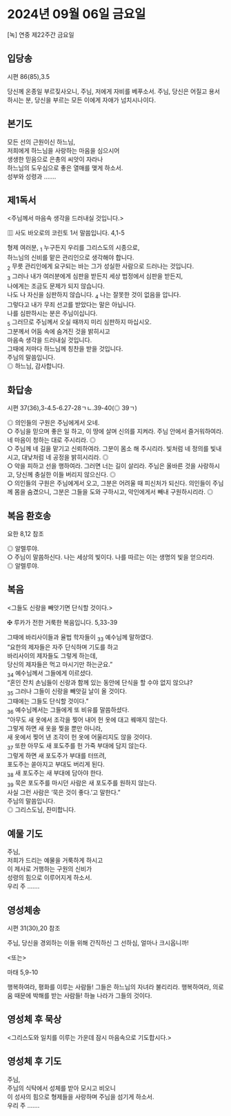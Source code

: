 # 2024년 09월 06일 금요일

[녹] 연중 제22주간 금요일  


## 입당송

시편 86(85),3.5

당신께 온종일 부르짖사오니, 주님, 저에게 자비를 베푸소서. 주님, 당신은 어질고 용서하시는 분, 당신을 부르는 모든 이에게 자애가 넘치시나이다.  
  
## 본기도

모든 선의 근원이신 하느님,  
저희에게 하느님을 사랑하는 마음을 심으시어  
생생한 믿음으로 은총의 씨앗이 자라나  
하느님의 도우심으로 좋은 열매를 맺게 하소서.  
성부와 성령과 …….  
  
## 제1독서

<주님께서 마음속 생각을 드러내실 것입니다.>

▥ 사도 바오로의 코린토 1서 말씀입니다. 4,1-5

형제 여러분, <sub>1</sub> 누구든지 우리를 그리스도의 시종으로,  
하느님의 신비를 맡은 관리인으로 생각해야 합니다.  
<sub>2</sub> 무릇 관리인에게 요구되는 바는 그가 성실한 사람으로 드러나는 것입니다.  
<sub>3</sub> 그러나 내가 여러분에게 심판을 받든지 세상 법정에서 심판을 받든지,  
나에게는 조금도 문제가 되지 않습니다.  
나도 나 자신을 심판하지 않습니다. <sub>4</sub> 나는 잘못한 것이 없음을 압니다.  
그렇다고 내가 무죄 선고를 받았다는 말은 아닙니다.  
나를 심판하시는 분은 주님이십니다.  
<sub>5</sub> 그러므로 주님께서 오실 때까지 미리 심판하지 마십시오.  
그분께서 어둠 속에 숨겨진 것을 밝히시고  
마음속 생각을 드러내실 것입니다.  
그때에 저마다 하느님께 칭찬을 받을 것입니다.  
주님의 말씀입니다.  
◎ 하느님, 감사합니다.  
  
## 화답송

시편 37(36),3-4.5-6.27-28ㄱㄴ.39-40(◎ 39ㄱ)

◎ 의인들의 구원은 주님에게서 오네.  
○ 주님을 믿으며 좋은 일 하고, 이 땅에 살며 신의를 지켜라. 주님 안에서 즐거워하여라. 네 마음이 청하는 대로 주시리라. ◎  
○ 주님께 네 길을 맡기고 신뢰하여라. 그분이 몸소 해 주시리라. 빛처럼 네 정의를 빛내시고, 대낮처럼 네 공정을 밝히시리라. ◎  
○ 악을 피하고 선을 행하여라. 그러면 너는 길이 살리라. 주님은 올바른 것을 사랑하시고, 당신께 충실한 이들 버리지 않으신다. ◎  
○ 의인들의 구원은 주님에게서 오고, 그분은 어려울 때 피신처가 되신다. 의인들이 주님께 몸을 숨겼으니, 그분은 그들을 도와 구하시고, 악인에게서 빼내 구원하시리라. ◎  
  
## 복음 환호송

요한 8,12 참조

◎ 알렐루야.  
○ 주님이 말씀하신다. 나는 세상의 빛이다. 나를 따르는 이는 생명의 빛을 얻으리라.  
◎ 알렐루야.  
  
## 복음

<그들도 신랑을 빼앗기면 단식할 것이다.>

✠ 루카가 전한 거룩한 복음입니다. 5,33-39

그때에 바리사이들과 율법 학자들이 <sub>33</sub> 예수님께 말하였다.  
“요한의 제자들은 자주 단식하며 기도를 하고  
바리사이의 제자들도 그렇게 하는데,  
당신의 제자들은 먹고 마시기만 하는군요.”  
<sub>34</sub> 예수님께서 그들에게 이르셨다.  
“혼인 잔치 손님들이 신랑과 함께 있는 동안에 단식을 할 수야 없지 않으냐?  
<sub>35</sub> 그러나 그들이 신랑을 빼앗길 날이 올 것이다.  
그때에는 그들도 단식할 것이다.”  
<sub>36</sub> 예수님께서는 그들에게 또 비유를 말씀하셨다.  
“아무도 새 옷에서 조각을 찢어 내어 헌 옷에 대고 꿰매지 않는다.  
그렇게 하면 새 옷을 찢을 뿐만 아니라,  
새 옷에서 찢어 낸 조각이 헌 옷에 어울리지도 않을 것이다.  
<sub>37</sub> 또한 아무도 새 포도주를 헌 가죽 부대에 담지 않는다.  
그렇게 하면 새 포도주가 부대를 터뜨려,  
포도주는 쏟아지고 부대도 버리게 된다.  
<sub>38</sub> 새 포도주는 새 부대에 담아야 한다.  
<sub>39</sub> 묵은 포도주를 마시던 사람은 새 포도주를 원하지 않는다.  
사실 그런 사람은 ‘묵은 것이 좋다.’고 말한다.”  
주님의 말씀입니다.  
◎ 그리스도님, 찬미합니다.  
  
## 예물 기도

주님,  
저희가 드리는 예물을 거룩하게 하시고  
이 제사로 거행하는 구원의 신비가  
성령의 힘으로 이루어지게 하소서.  
우리 주 …….  
  
## 영성체송

시편 31(30),20 참조

주님, 당신을 경외하는 이들 위해 간직하신 그 선하심, 얼마나 크시옵니까!  
  
<또는>  
  
마태 5,9-10  
  
행복하여라, 평화를 이루는 사람들! 그들은 하느님의 자녀라 불리리라. 행복하여라, 의로움 때문에 박해를 받는 사람들! 하늘 나라가 그들의 것이다.  
## 영성체 후 묵상

<그리스도와 일치를 이루는 가운데 잠시 마음속으로 기도합시다.>  
## 영성체 후 기도

주님,  
주님의 식탁에서 성체를 받아 모시고 비오니  
이 성사의 힘으로 형제들을 사랑하며 주님을 섬기게 하소서.  
우리 주 …….